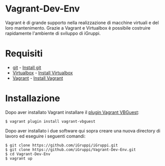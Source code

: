 # Vagrant-Dev-Env
Vagrant è di grande supporto nella realizzazione di macchine virtuali e del loro mantenimento. 
Grazie a Vagrant e Virtualbox è possibile costruire rapidamente l'ambiente di sviluppo di iGruppi.

# Requisiti
- [git](https://git-scm.com) - [Install git](https://git-scm.com/book/it/v1/Per-Iniziare-Installare-Git)
- [Virtualbox](https://www.virtualbox.org) - [Install Virtualbox](https://www.virtualbox.org/wiki/Downloads)
- [Vagrant](https://www.vagrantup.com) - [Install Vagrant](https://www.vagrantup.com/intro/getting-started/install.html)

# Installazione
Dopo aver installato Vagrant installare il [plugin Vagrant VBGuest](https://github.com/dotless-de/vagrant-vbguest):
```
$ vagrant plugin install vagrant-vbguest
```

Dopo aver installato i due software qui sopra creare una nuova directory di lavoro ed eseguire i seguenti comandi:
```
$ git clone https://github.com/iGruppi/iGruppi.git
$ git clone https://github.com/iGruppi/Vagrant-Dev-Env.git
$ cd Vagrant-Dev-Env
$ vagrant up
```

